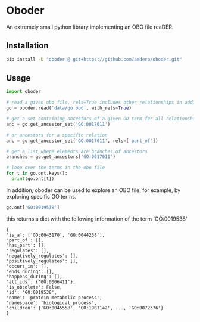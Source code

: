 # Oboder

An extremely small python library implementing an OBO file reaDER.


## Installation

```bash
pip install -U "oboder @ git+https://github.com/aedera/oboder.git"
```

## Usage

```python
import oboder

# read a given obo file, rels=True includes other relationships in addition to 'is_a'
go = oboder.read('data/go.obo', with_rels=True)

# get a set containing ancestors of a given GO term for all relationships
anc = go.get_ancestor_set('GO:0017011')

# or ancestors for a specific relation
anc = go.get_ancestor_set('GO:0017011', rels=['part_of'])

# get a list where elements are branches of ancestors
branches = go.get_ancestors('GO:0017011')

# loop over the terms in the obo file
for t in go.ont.keys():
  print(go.ont[t])
```

In addition, oboder can be used to explore an OBO file, for example, by exploring
specific GO terms.

```python
go.ont['GO:0019538']
```
this returns a dict with the following information of the term 'GO:0019538'

```
{
'is_a': ['GO:0043170', 'GO:0044238'],
'part_of': [],
'has_part': [],
'regulates': [],
'negatively_regulates': [],
'positively_regulates': [],
'occurs_in': [],
'ends_during': [],
'happens_during': [],
'alt_ids': {'GO:0006411'},
'is_obsolete': False,
'id': 'GO:0019538',
'name': 'protein metabolic process',
'namespace': 'biological_process',
'children': {'GO:0045558', 'GO:1901142', ..., 'GO:0072376'}
}
```
